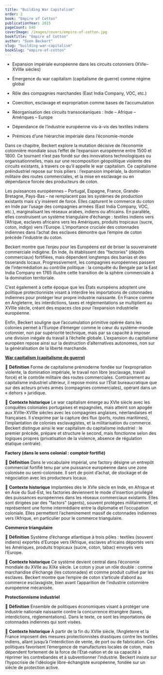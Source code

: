 ```yaml
---
title: "Building War Capitalism"
order: 2
book: "Empire of Cotton"
publicationYear: 2015
pageCount: 640
coverImage: /images/covers/empire-of-cotton.jpg
bookTitle: "Empire of Cotton"
author: "Sven Beckert"
slug: "building-war-capitalism"
bookSlug: "empire-of-cotton"
---
```


<!--themes:start-->
- Expansion impériale européenne dans les circuits cotonniers (XVIe–XVIIIe siècles)

- Émergence du war capitalism (capitalisme de guerre) comme régime global

- Rôle des compagnies marchandes (East India Company, VOC, etc.)

- Coercition, esclavage et expropriation comme bases de l’accumulation

- Réorganisation des circuits transocéaniques : Inde – Afrique – Amériques – Europe

- Dépendance de l’industrie européenne vis-à-vis des textiles indiens

- Prémices d’une hiérarchie impériale dans l’économie-monde
<!--themes:end-->

<!--summary:start-->

Dans ce chapitre, Beckert explore la mutation décisive de l’économie cotonnière mondiale sous l’effet de l’expansion européenne entre 1500 et 1800. Ce tournant n’est pas fondé sur des innovations technologiques ou organisationnelles, mais sur une recomposition géopolitique violente des circuits existants, à travers ce qu’il appelle le war capitalism. Ce capitalisme préindustriel repose sur trois piliers : l’expansion impériale, la domination militaire des routes commerciales, et la mise en esclavage ou en dépendance forcée des producteurs de coton.

Les puissances européennes – Portugal, Espagne, France, Grande-Bretagne, Pays-Bas – ne remplacent pas les systèmes de production existants mais s’y insèrent de force. Elles capturent le commerce du coton en Inde par l’usage des compagnies armées (East India Company, VOC, etc.), marginalisant les réseaux arabes, indiens ou africains. En parallèle, elles construisent un système triangulaire d’échange : textiles indiens vers l’Afrique, esclaves africains vers les Amériques, produits tropicaux (sucre, coton, indigo) vers l’Europe. L’importance cruciale des cotonnades indiennes dans l’achat des esclaves démontre que l’empire de coton précède l’industrie du coton.

Beckert montre que l’enjeu pour les Européens est de briser la souveraineté commerciale indigène. En Inde, ils établissent des "factories" (dépôts commerciaux) fortifiées, mais dépendent longtemps des banias et des tisserands locaux. Progressivement, les compagnies européennes passent de l’intermédiation au contrôle politique : la conquête du Bengale par la East India Company en 1765 illustre cette transition de la sphère commerciale à la domination territoriale.

C’est également à cette époque que les États européens adoptent une politique protectionniste visant à interdire les importations de cotonnades indiennes pour protéger leur propre industrie naissante. En France comme en Angleterre, les interdictions, taxes et réglementations se multiplient au XVIIIe siècle, créant des espaces clos pour l’expansion industrielle européenne.

Enfin, Beckert souligne que l’accumulation primitive opérée dans les colonies permet à l’Europe d’émerger comme le cœur du système-monde cotonnier, non par supériorité technique, mais par sa capacité à imposer une division inégale du travail à l’échelle globale. L’expansion du capitalisme européen repose ainsi sur la destruction d’alternatives autonomes, non sur la généralisation de la liberté marchande.
<!--summary:end-->

<!--concepts:start-->

[**War capitalism (capitalisme de guerre)**](/concepts/war-capitalism)

🔹 **Définition**
Forme de capitalisme prémoderne fondée sur l’expropriation violente, la domination impériale, le travail non libre (esclavage, travail forcé) et le contrôle militaire des routes commerciales. Contrairement au capitalisme industriel ultérieur, il repose moins sur l’État bureaucratique que sur des acteurs privés armés (compagnies commerciales), opérant dans un « dehors » juridique.

🔹 **Contexte historique**
Le war capitalism émerge au XVIe siècle avec les conquêtes coloniales portugaises et espagnoles, mais atteint son apogée aux XVIIe–XVIIIe siècles avec les compagnies anglaises, néerlandaises et françaises. Il s’exprime par la capture des flux (ports, routes maritimes), l’implantation de colonies esclavagistes, et la militarisation du commerce. Beckert distingue ainsi le war capitalism du capitalisme industriel : le premier précède, prépare et structure le second, mais fonctionne selon des logiques propres (privatisation de la violence, absence de régulation étatique centrale).

**Factory (dans le sens colonial : comptoir fortifié)**

🔹 **Définition**
Dans le vocabulaire impérial, une factory désigne un entrepôt commercial fortifié tenu par une puissance européenne dans une zone colonisée ou semi-colonisée. Il sert de point d’achat, de stockage et de négociation avec les producteurs locaux.

🔹 **Contexte historique**
Implantées dès le XVIe siècle en Inde, en Afrique et en Asie du Sud-Est, les factories deviennent le mode d’insertion privilégié des puissances européennes dans les réseaux commerciaux existants. Elles sont dirigées par des "factors" (agents), souvent protégées militairement, et représentent une forme intermédiaire entre la diplomatie et l’occupation coloniale. Elles permettent l’acheminement massif de cotonnades indiennes vers l’Afrique, en particulier pour le commerce triangulaire.

**Commerce triangulaire**

🔹 **Définition**
Système d’échange atlantique à trois pôles : textiles (souvent indiens) exportés d’Europe vers l’Afrique, esclaves africains déportés vers les Amériques, produits tropicaux (sucre, coton, tabac) envoyés vers l’Europe.

🔹 **Contexte historique**
Ce système devient central dans l’économie mondiale du XVIIe au XIXe siècle. Le coton y joue un rôle double : comme marchandise d’échange (les cotonnades) et comme produit cultivé par les esclaves. Beckert montre que l’empire de coton s’articule d’abord au commerce esclavagiste, bien avant l’apparition de l’industrie cotonnière européenne mécanisée.

**Protectionnisme industriel**

🔹 **Définition**
Ensemble de politiques économiques visant à protéger une industrie nationale naissante contre la concurrence étrangère (taxes, interdictions, réglementations). Dans le texte, ce sont les importations de cotonnades indiennes qui sont visées.

🔹 **Contexte historique**
À partir de la fin du XVIIe siècle, l’Angleterre et la France imposent des mesures protectionnistes drastiques contre les textiles indiens, allant jusqu’à l’interdiction de vente, de port ou de fabrication. Ces politiques favorisent l’émergence de manufactures locales de coton, mais dépendent fortement de la force de l’État-nation et de sa capacité à réprimer les contrebandes et à subventionner l’industrie. Beckert insiste sur l’hypocrisie de l’idéologie libre-échangiste européenne, fondée sur un siècle de protection active.


<!--concepts:end-->